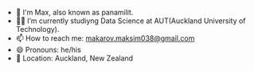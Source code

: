 - 👋 I'm Max, also known as panamilit.
- 👩‍🎓 I’m currently studiyng Data Science at AUT(Auckland University of Technology).
- 📫 How to reach me: makarov.maksim038@gmail.com
- 😄 Pronouns: he/his
- 🌆 Location: Auckland, New Zealand

<!---
SOME INFORMATION 
--->
